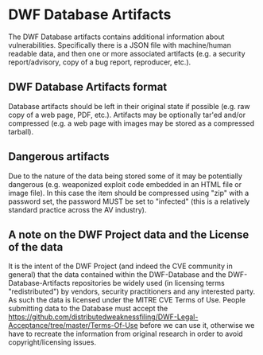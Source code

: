 # DWF Database Artifacts

The DWF Database artifacts contains additional information about vulnerabilities. Specifically there is a JSON file with machine/human readable data, and then one or more associated artifacts (e.g. a security report/advisory, copy of a bug report, reproducer, etc.).

## DWF Database Artifacts format

Database artifacts should be left in their original state if possible (e.g. raw copy of a web page, PDF, etc.). Artifacts may be optionally tar'ed and/or compressed (e.g. a web page with images may be stored as a compressed tarball).

## Dangerous artifacts

Due to the nature of the data being stored some of it may be potentially dangerous (e.g. weaponized exploit code embedded in an HTML file or image file). In this case the item should be compressed using "zip" with a password set, the password MUST be set to "infected" (this is a relatively standard practice across the AV industry).

## A note on the DWF Project data and the License of the data

It is the intent of the DWF Project (and indeed the CVE community in general) that the data contained within the DWF-Database and the DWF-Database-Artifacts repositories be widely used (in licensing terms "redistributed") by vendors, security practitioners and any interested party. As such the data is licensed under the MITRE CVE Terms of Use. People submitting data  to the Database must accept the https://github.com/distributedweaknessfiling/DWF-Legal-Acceptance/tree/master/Terms-Of-Use before we can use it, otherwise we have to recreate the information from original research in order to avoid copyright/licensing issues.
